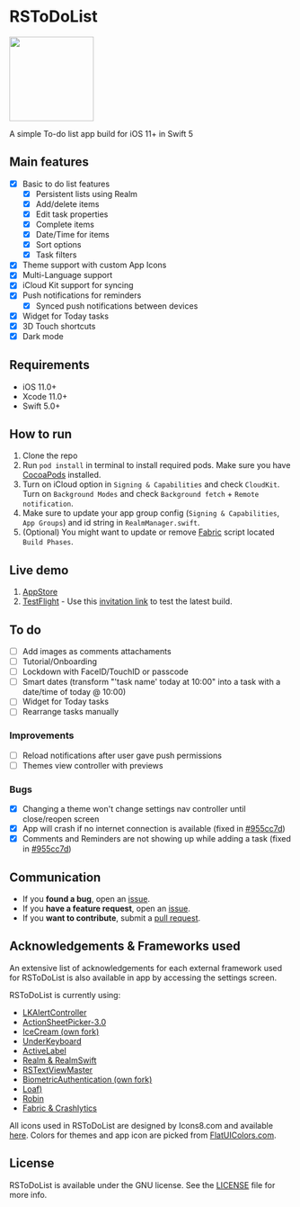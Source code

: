 # RSToDoList

<p align="left">
  <img width="150" height="150" src="https://github.com/rursache/ToDoList/blob/master/Resources/icon.png" />
</p>

A simple To-do list app build for iOS 11+ in Swift 5

## Main features
- [x] Basic to do list features
	- [x] Persistent lists using Realm
	- [x] Add/delete items
	- [x] Edit task properties
	- [x] Complete items
	- [x] Date/Time for items
	- [x] Sort options
	- [x] Task filters
- [x] Theme support with custom App Icons
- [x] Multi-Language support
- [x] iCloud Kit support for syncing
- [x] Push notifications for reminders
	- [x] Synced push notifications between devices
- [x] Widget for Today tasks
- [x] 3D Touch shortcuts
- [x] Dark mode

## Requirements
 - iOS 11.0+
 - Xcode 11.0+
 - Swift 5.0+

## How to run

1. Clone the repo
2. Run ```pod install``` in terminal to install required pods. Make sure you have [CocoaPods](https://guides.cocoapods.org/using/getting-started.html) installed.
3. Turn on iCloud option in ```Signing & Capabilities``` and check ```CloudKit```. Turn on ```Background Modes``` and check ```Background fetch``` + ```Remote notification```.
4. Make sure to update your app group config (```Signing & Capabilities```, ```App Groups```) and id string in ```RealmManager.swift```.
5. (Optional) You might want to update or remove [Fabric](https://fabric.io/home) script located ```Build Phases```.

## Live demo

1. [AppStore](https://apps.apple.com/us/app/todolist-task-manager/id1454122524?ls=1)
2. [TestFlight](https://itunes.apple.com/us/app/testflight/id899247664?mt=8) - Use this [invitation link](http://l0ng.in/todolist) to test the latest build.

## To do

- [ ] Add images as comments attachaments
- [ ] Tutorial/Onboarding
- [ ] Lockdown with FaceID/TouchID or passcode
- [ ] Smart dates (transform "'task name' today at 10:00" into a task with a date/time of today @ 10:00)
- [ ] Widget for Today tasks
- [ ] Rearrange tasks manually
 
### Improvements
- [ ] Reload notifications after user gave push permissions
- [ ] Themes view controller with previews

### Bugs
- [x] Changing a theme won't change settings nav controller until close/reopen screen
- [x] App will crash if no internet connection is available (fixed in [#955cc7d](https://github.com/rursache/ToDoList/commit/955cc7d895b92945d66aedec3fffb41be8da6c3f))
- [x] Comments and Reminders are not showing up while adding a task (fixed in [#955cc7d](https://github.com/rursache/ToDoList/commit/955cc7d895b92945d66aedec3fffb41be8da6c3f))

## Communication
- If you **found a bug**, open an [issue](https://github.com/rursache/ToDoList/issues).
- If you **have a feature request**, open an [issue](https://github.com/rursache/ToDoList/issues).
- If you **want to contribute**, submit a [pull request]().

## Acknowledgements & Frameworks used

An extensive list of acknowledgements for each external framework used for RSToDoList is also available in app by accessing the settings screen.

RSToDoList is currently using:

 - [LKAlertController](https://github.com/lightningkite/LKAlertController)
 - [ActionSheetPicker-3.0](https://github.com/skywinder/ActionSheetPicker-3.0)
 - [IceCream (own fork)](https://github.com/rursache/IceCream)
 - [UnderKeyboard](https://github.com/evgenyneu/UnderKeyboard)
 - [ActiveLabel](https://github.com/optonaut/ActiveLabel.swift)
 - [Realm & RealmSwift](https://realm.io/products/realm-database)
 - [RSTextViewMaster](https://github.com/rursache/RSTextViewMaster)
 - [BiometricAuthentication (own fork)](https://github.com/rursache/BiometricAuthentication)
 - [Loaf)](https://github.com/schmidyy/Loaf)
 - [Robin](https://github.com/ahmedabadie/Robin)
 - [Fabric & Crashlytics](https://fabric.io/home)

All icons used in RSToDoList are designed by Icons8.com and available [here](http://icons8.com).
Colors for themes and app icon are picked from [FlatUIColors.com](https://flatuicolors.com).

## License

RSToDoList is available under the GNU license. See the [LICENSE](https://github.com/rursache/ToDoList/blob/master/LICENSE) file for more info.
